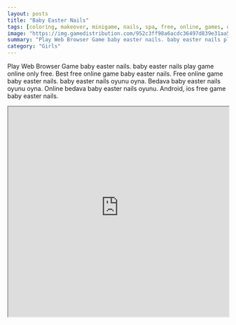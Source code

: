 ```yaml
---
layout: posts
title: "Baby Easter Nails"
tags: [coloring, makeover, minigame, nails, spa, free, online, games, oyna, game, free, games, play, play, games]
image: "https://img.gamedistribution.com/952c3ff98a6acdc36497d839e31aa57c.jpg"
summary: "Play Web Browser Game baby easter nails. baby easter nails play game online only free. Best free online game baby easter nails. Free online game baby easter nails. baby easter nails oyunu oyna. Bedava baby easter nails oyunu oyna. Online bedava baby easter nails oyunu. Android, ios free game baby easter nails."
category: "Girls"
---
```


Play Web Browser Game baby easter nails. baby easter nails play game online only free. Best free online game baby easter nails. Free online game baby easter nails. baby easter nails oyunu oyna. Bedava baby easter nails oyunu oyna. Online bedava baby easter nails oyunu. Android, ios free game baby easter nails.

<iframe width="100%" height="480px;" src="https://flash.gamedistribution.com?game=952c3ff98a6acdc36497d839e31aa57c"></iframe>